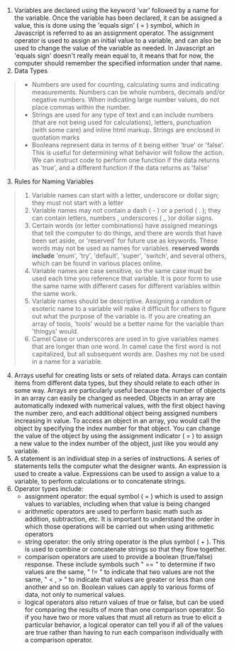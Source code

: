 1. Variables are declared using the keyword 'var' followed by a name for the variable. Once the variable has been declared, it can be assigned a value, this is done using the 'equals sign' ( = ) symbol, which in Javascript is referred to as an assignment operator. The assignment operator is used to assign an initial value to a variable, and can also be used to change the value of the variable as needed. In Javascript an 'equals sign' doesn't really mean equal to, it means that for now, the computer should remember the specified information under that name.
2. Data Types
> - Numbers are used for counting, calculating sums and indicating measurements. Numbers can be whole numbers, decimals and/or negative numbers. When indicating large number values, do not place commas within the number.
> - Strings are used for any type of text and can include numbers (that are not being used for calculations), letters, punctuation (with some care) and inline html markup. Strings are enclosed in quotation marks
> - Booleans represent data in terms of it being either 'true' or 'false'. This is useful for determining what behavior will follow the action. We can instruct code to perform one function if the data returns as 'true', and a different function if the data returns as 'false'

3. Rules for Naming Variables
 > 1. Variable names can start with a letter, underscore or dollar sign; they must not start with a letter
 > 2. Variable names may not contain a dash ( - ) or a period ( . ); they can contain letters, numbers , underscores  ( _ )or dollar signs.
 > 3. Certain words (or letter combinations) have assigned meanings that tell the computer to do things,  and there are words that have been set aside, or 'reserved' for future use as keywords. These words may not be used as names for variables.
	**reserved words include** 'enum', 'try', 'default', 'super', 'switch', and several others, which can be found in various places online.
 > 4. Variable names are case sensitive, so the same case must be used each time you reference that variable. It is poor form to use the same name with different cases for different variables within the same work.
 > 5. Variable names should be descriptive. Assigning a random or esoteric name to a variable will make it difficult for others to figure out what the purpose of the variable is. If you are creating an array of tools, 'tools' would be a better name for the variable than 'thingys' would.
 > 6. Camel Case or underscores are used in to give variables names that are longer than one word. In camel case the first word is not capitalized, but all subsequent words are. Dashes my not be used in a name for a variable.

4. Arrays useful for creating lists or sets of related data. Arrays can contain items from different data types, but they should relate to each other in some way. Arrays are particularly useful because the number of objects in an array can easily be changed as needed. Objects in an array are automatically indexed with numerical values, with the first object having the number zero, and each additional object being assigned numbers increasing in value. To access an object in an array, you would call the object by specifying the index number for that object. You can change the value of the object by using the assignment indicator ( = ) to assign a new value to the index number of the object, just like you would any variable.
5. A statement is an individual step in a series of instructions. A series of statements tells the computer what the designer wants. An expression is used to create a value. Expressions can be used to assign a value to a variable, to perform calculations or to concatenate strings.
6. Operator types include:
	* assignment operator: the equal symbol ( = ) which is used to assign values to variables, including when that value is being changed
	* arithmetic operators are used to perform basic math such as addition, subtraction, etc. It is important to understand the order in which those operations will be carried out when using arithmetic operators
	* string operator: the only string operator is the plus symbol ( + ). This is used to combine or concatenate strings so that they flow together.
	* comparison operators are used to provide a boolean (true/false) response. These include symbols such " == " to determine if two values are the same,  " != " to indicate that two values are not the same, " < , > " to indicate that values are greater or less than one another and so on. Boolean values can apply to various forms of data, not only to numerical values.
	* logical operators also return values of true or false, but can be used for comparing the results of more than one comparison operator. So if you have two or more values that must all return as true to elicit a particular behavior, a logical operator can tell you if all of the values are true rather than having to run each comparison individually with a comparison operator.
